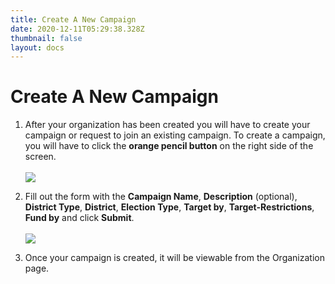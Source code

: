 ```yaml
---
title: Create A New Campaign
date: 2020-12-11T05:29:38.328Z
thumbnail: false
layout: docs
---
```

# Create A New Campaign

1. After your organization has been created you will have to create your campaign or request to join an existing campaign. To create a campaign, you will have to click the **orange pencil button** on the right side of the screen.
<br><br>
![](../../images/create-campaign-step1.jpg)

2. Fill out the form with the **Campaign Name**, **Description** (optional), **District Type**, **District**, **Election Type**, **Target by**, **Target-Restrictions**, **Fund by** and click **Submit**.
<br><br>
![](../../images/create-campaign-step2.jpg)

3. Once your campaign is created, it will be viewable from the Organization page.